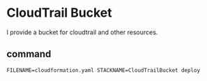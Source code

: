 # CloudTrail Bucket

I provide a bucket for cloudtrail and other resources.

## command

`FILENAME=cloudformation.yaml STACKNAME=CloudTrailBucket deploy`
